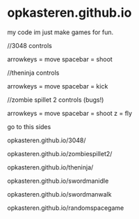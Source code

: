 # opkasteren.github.io
my code
im just make games for fun.


//3048 controls

arrowkeys = move
spacebar = shoot

//theninja controls

arrowkeys = move
spacebar = kick

//zombie spillet 2 controls (bugs!)

arrowkeys = move
spacebar = shoot
z = fly



go to this sides 

opkasteren.github.io/3048/

opkasteren.github.io/zombiespillet2/

opkasteren.github.io/theninja/

opkasteren.github.io/swordmanidle

opkasteren.github.io/swordmanwalk

opkasteren.github.io/randomspacegame
